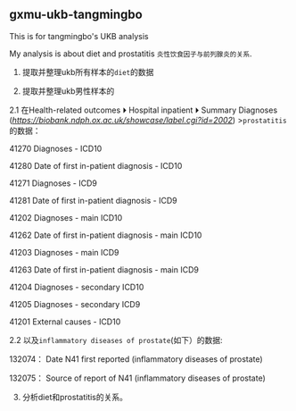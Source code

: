 ## gxmu-ukb-tangmingbo

This is for tangmingbo's UKB analysis

My analysis is about diet and prostatitis `炎性饮食因子与前列腺炎的关系`.

1. 提取并整理ukb所有样本的`diet`的数据

2. 提取并整理ukb男性样本的
   
2.1 在Health-related outcomes ⏵ Hospital inpatient ⏵ Summary Diagnoses (*https://biobank.ndph.ox.ac.uk/showcase/label.cgi?id=2002*)
	>`prostatitis`的数据：
 
 41270	Diagnoses - ICD10
 
 41280	Date of first in-patient diagnosis - ICD10
 
 41271	Diagnoses - ICD9
 
 41281	Date of first in-patient diagnosis - ICD9
 
 41202	Diagnoses - main ICD10
 
 41262	Date of first in-patient diagnosis - main ICD10
 
 41203	Diagnoses - main ICD9
 
 41263	Date of first in-patient diagnosis - main ICD9
 
 41204	Diagnoses - secondary ICD10
 
 41205	Diagnoses - secondary ICD9
 
 41201	External causes - ICD10
 
2.2 以及`inflammatory diseases of prostate`(如下）的数据:

 132074：	Date N41 first reported (inflammatory diseases of prostate)
 
 132075：	Source of report of N41 (inflammatory diseases of prostate)


3. 分析diet和prostatitis的关系。
